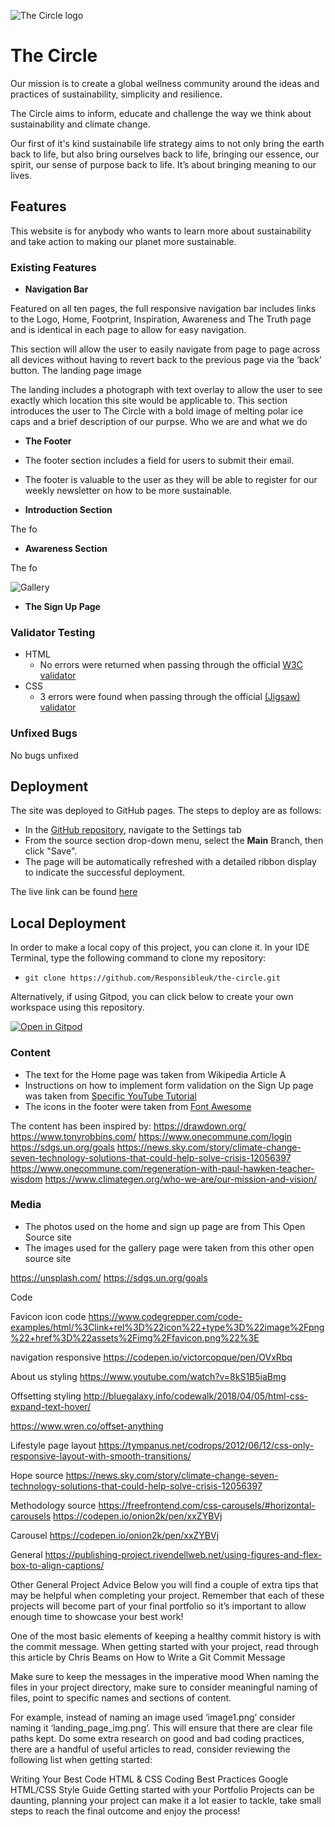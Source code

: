 ![The Circle logo](../assets/images/logo/the-circle-horizontal.png)

# The Circle

Our mission is to create a global wellness community around the ideas and practices of sustainability, simplicity and resilience.

The Circle aims to inform, educate and challenge the way we think about sustainability and climate change.

Our first of it's kind sustainabile life strategy aims to not only bring the earth back to life, but also bring ourselves back to life, bringing our essence, our spirit, our sense of purpose back to life. It’s about bringing meaning to our lives.

## Features 

This website is for anybody who wants to learn more about sustainability and take action to making our planet more sustainable.

### Existing Features

- __Navigation Bar__

Featured on all ten pages, the full responsive navigation bar includes links to the Logo, Home, Footprint, Inspiration, Awareness and The Truth page and is identical in each page to allow for easy navigation.

This section will allow the user to easily navigate from page to page across all devices without having to revert back to the previous page via the ‘back’ button.
The landing page image

The landing includes a photograph with text overlay to allow the user to see exactly which location this site would be applicable to.
This section introduces the user to The Circle with a bold image of melting polar ice caps and a brief description of our purpse.
Who we are and what we do

- __The Footer__

- The footer section includes a field for users to submit their email.
- The footer is valuable to the user as they will be able to register for our weekly newsletter on how to be more sustainable.

- __Introduction Section__

The fo

- __Awareness Section__

The fo

![Gallery](https://github.com/lucyrush/readme-template/blob/master/media/love_running_gallery.png)

- __The Sign Up Page__

### Validator Testing 

- HTML
  - No errors were returned when passing through the official [W3C validator](https://responsibleuk.github.io/the-circle/index.html)
- CSS
  - 3 errors were found when passing through the official [(Jigsaw) validator](https://jigsaw.w3.org/css-validator/validator?uri=https%3A%2F%2Fvalidator.w3.org%2Fnu%2F%3Fdoc%3Dhttps%253A%252F%252Fcode-institute-org.github.io%252Flove-running-2.0%252Findex.html&profile=css3svg&usermedium=all&warning=1&vextwarning=&lang=en#css)

### Unfixed Bugs

No bugs unfixed

## Deployment

The site was deployed to GitHub pages. The steps to deploy are as follows: 
  - In the [GitHub repository](https://github.com/Responsibleuk/the-circle), navigate to the Settings tab 
  - From the source section drop-down menu, select the **Main** Branch, then click "Save".
  - The page will be automatically refreshed with a detailed ribbon display to indicate the successful deployment.

The live link can be found [here](https://responsibleuk.github.io/the-circle)

## Local Deployment

In order to make a local copy of this project, you can clone it. In your IDE Terminal, type the following command to clone my repository:

- `git clone https://github.com/Responsibleuk/the-circle.git`

Alternatively, if using Gitpod, you can click below to create your own workspace using this repository.

[![Open in Gitpod](https://gitpod.io/button/open-in-gitpod.svg)](https://gitpod.io/#https://github.com/Responsibleuk/the-circle)

### Content 

- The text for the Home page was taken from Wikipedia Article A
- Instructions on how to implement form validation on the Sign Up page was taken from [Specific YouTube Tutorial](https://www.youtube.com/)
- The icons in the footer were taken from [Font Awesome](https://fontawesome.com/)

The content has been inspired by:
https://drawdown.org/
https://www.tonyrobbins.com/
https://www.onecommune.com/login
https://sdgs.un.org/goals
https://news.sky.com/story/climate-change-seven-technology-solutions-that-could-help-solve-crisis-12056397
https://www.onecommune.com/regeneration-with-paul-hawken-teacher-wisdom
https://www.climategen.org/who-we-are/our-mission-and-vision/

### Media

- The photos used on the home and sign up page are from This Open Source site
- The images used for the gallery page were taken from this other open source site

https://unsplash.com/
https://sdgs.un.org/goals


Code

Favicon icon code
https://www.codegrepper.com/code-examples/html/%3Clink+rel%3D%22icon%22+type%3D%22image%2Fpng%22+href%3D%22assets%2Fimg%2Ffavicon.png%22%3E

navigation responsive
https://codepen.io/victorcopque/pen/OVxRbq

About us styling
https://www.youtube.com/watch?v=8kS1B5iaBmg

Offsetting styling
http://bluegalaxy.info/codewalk/2018/04/05/html-css-expand-text-hover/

https://www.wren.co/offset-anything

Lifestyle page layout
https://tympanus.net/codrops/2012/06/12/css-only-responsive-layout-with-smooth-transitions/

Hope source
https://news.sky.com/story/climate-change-seven-technology-solutions-that-could-help-solve-crisis-12056397

Methodology source
https://freefrontend.com/css-carousels/#horizontal-carousels
https://codepen.io/onion2k/pen/xxZYBVj

Carousel
https://codepen.io/onion2k/pen/xxZYBVj

General
https://publishing-project.rivendellweb.net/using-figures-and-flex-box-to-align-captions/



Other General Project Advice
Below you will find a couple of extra tips that may be helpful when completing your project. Remember that each of these projects will become part of your final portfolio so it’s important to allow enough time to showcase your best work!

One of the most basic elements of keeping a healthy commit history is with the commit message. When getting started with your project, read through this article by Chris Beams on How to Write a Git Commit Message

Make sure to keep the messages in the imperative mood
When naming the files in your project directory, make sure to consider meaningful naming of files, point to specific names and sections of content.

For example, instead of naming an image used ‘image1.png’ consider naming it ‘landing_page_img.png’. This will ensure that there are clear file paths kept.
Do some extra research on good and bad coding practices, there are a handful of useful articles to read, consider reviewing the following list when getting started:

Writing Your Best Code
HTML & CSS Coding Best Practices
Google HTML/CSS Style Guide
Getting started with your Portfolio Projects can be daunting, planning your project can make it a lot easier to tackle, take small steps to reach the final outcome and enjoy the process!